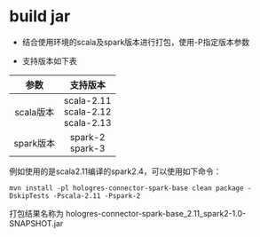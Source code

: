 # build jar
  
- 结合使用环境的scala及spark版本进行打包，使用-P指定版本参数

- 支持版本如下表

|参数|支持版本|
|:---:|:---:|
|scala版本|scala-2.11 <br> scala-2.12 <br> scala-2.13|
|spark版本|spark-2 <br> spark-3|
  



例如使用的是scala2.11编译的spark2.4，可以使用如下命令：

```
mvn install -pl hologres-connector-spark-base clean package -DskipTests -Pscala-2.11 -Pspark-2
```
打包结果名称为 hologres-connector-spark-base_2.11_spark2-1.0-SNAPSHOT.jar
